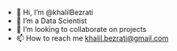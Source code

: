 - 👋 Hi, I’m @khalilBezrati
- 👀 I’m a Data Scientist
- 💞️ I’m looking to collaborate on projects
- 📫 How to reach me khalil.bezrati@gmail.com

<!---
khalil1604/khalil1604 is a ✨ special ✨ repository because its `README.md` (this file) appears on your GitHub profile.
You can click the Preview link to take a look at your changes.
--->
